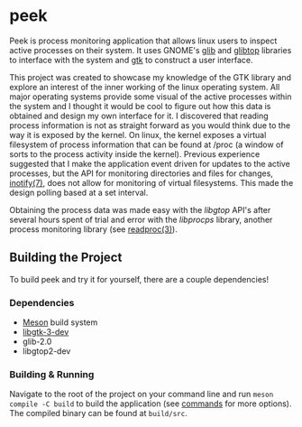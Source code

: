 # peek

Peek is process monitoring application that allows linux users to inspect active processes on their system. It uses GNOME's [glib](https://github.com/GNOME/glib) and [glibtop](https://github.com/GNOME/libgtop) libraries to interface with the system and [gtk](https://github.com/GNOME/gtk) to construct a user interface.

This project was created to showcase my knowledge of the GTK library and explore an interest of the inner working of the linux operating system. All major operating systems provide some visual of the active processes within the system and I thought it would be cool to figure out how this data is obtained and design my own interface for it. I discovered that reading process information is not as straight forward as you would think due to the way it is exposed by the kernel. On linux, the kernel exposes a virtual filesystem of process information that can be found at /proc (a window of sorts to the process activity inside the kernel). Previous experience suggested that I make the application event driven for updates to the active processes, but the API for monitoring directories and files for changes, [inotify(7)](https://www.man7.org/linux/man-pages/man7/inotify.7.html), does not allow for monitoring of virtual filesystems. This made the design polling based at a set interval. 

Obtaining the process data was made easy with the _libgtop_ API's after several hours spent of trial and error with the _libprocps_ library, another process monitoring library (see [readproc(3)](https://manpages.debian.org/testing/procps/readproc.3.en.html)).

## Building the Project
To build peek and try it for yourself, there are a couple dependencies!
### Dependencies
- [Meson](https://mesonbuild.com/Getting-meson.html) build system
- [libgtk-3-dev](https://www.gtk.org/docs/installations/linux/)
- glib-2.0
- libgtop2-dev
### Building & Running
Navigate to the root of the project on your command line and run `meson compile -C build` to build the application (see [commands](https://mesonbuild.com/Commands.html) for more options). The compiled binary can be found at `build/src`.
